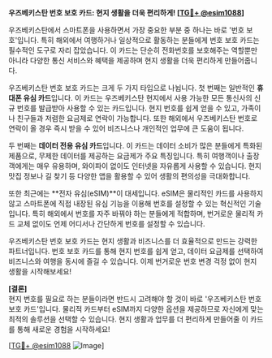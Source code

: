 **우즈베키스탄 번호 보호 카드: 현지 생활을 더욱 편리하게! [[TG💪+ @esim1088](https://t.me/s/esim1088)]**

우즈베키스탄에서 스마트폰을 사용하면서 가장 중요한 부분 중 하나는 바로 '번호 보호'입니다. 특히 해외에서 여행하거나 일상적으로 활동하는 분들에게 번호 보호 카드는 필수적인 도구로 자리 잡았습니다. 이 카드는 단순히 전화번호를 보호해주는 역할뿐만 아니라 다양한 통신 서비스와 혜택을 제공하며 현지 생활을 더욱 편리하게 만들어줍니다.

우즈베키스탄 번호 보호 카드는 크게 두 가지 타입으로 나뉩니다. 첫 번째는 일반적인 **휴대폰 유심 카드**입니다. 이 카드는 우즈베키스탄 현지에서 사용 가능한 모든 통신사의 신규 번호를 발급받아 사용할 수 있는 카드입니다. 현지 번호를 쉽게 얻을 수 있고, 가족이나 친구들과 저렴한 요금제로 연락이 가능합니다. 또한 해외에서 우즈베키스탄 번호로 연락이 올 경우 즉시 받을 수 있어 비즈니스나 개인적인 업무에 큰 도움이 됩니다.

두 번째는 **데이터 전용 유심 카드**입니다. 이 카드는 데이터 소비가 많은 분들에게 특화된 제품으로, 무제한 데이터를 제공하는 요금제가 주요 특징입니다. 특히 여행객이나 출장객에게는 매우 유용하며, 와이파이 없이도 인터넷을 자유롭게 사용할 수 있습니다. 현지 맛집 정보나 길 찾기 등 다양한 앱을 활용할 수 있어 생활의 편의성을 극대화합니다.

또한 최근에는 **전자 유심(eSIM)**이 대세입니다. eSIM은 물리적인 카드를 사용하지 않고 스마트폰에 직접 내장된 유심 기능을 이용해 번호를 설정할 수 있는 혁신적인 기술입니다. 특히 해외에서 번호를 자주 바꿔야 하는 분들에게 적합하며, 번거로운 물리적 카드 교체 없이도 언제 어디서나 간단하게 번호를 설정할 수 있습니다.

우즈베키스탄 번호 보호 카드는 현지 생활과 비즈니스를 더 효율적으로 만드는 강력한 파트너입니다. 번호 보호 카드를 통해 현지 번호를 쉽게 얻고, 데이터 요금제를 선택하여 비즈니스와 여행을 동시에 즐길 수 있습니다. 이제 번거로운 번호 변경 걱정 없이 현지 생활을 시작해보세요!

**[결론]**  
현지 번호를 필요로 하는 분들이라면 반드시 고려해야 할 것이 바로 '우즈베키스탄 번호 보호 카드'입니다. 물리적 카드부터 eSIM까지 다양한 옵션을 제공하므로 자신에게 맞는 최적의 솔루션을 선택할 수 있습니다. 현지 생활과 업무를 더 편리하게 만들어줄 이 카드를 통해 새로운 경험을 시작하세요!

[[TG💪+ @esim1088](https://t.me/s/esim1088) ![Image](https://i.postimg.cc/Y0z9fWf4/image.png)]